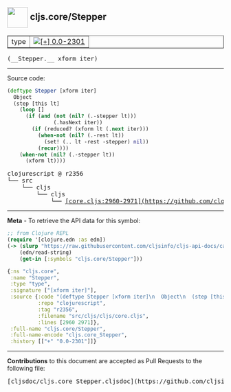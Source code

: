 ## <img width="48px" valign="middle" src="http://i.imgur.com/Hi20huC.png"> cljs.core/Stepper

 <table border="1">
<tr>

<td>type</td>
<td><a href="https://github.com/cljsinfo/cljs-api-docs/tree/0.0-2301"><img valign="middle" alt="[+] 0.0-2301" src="https://img.shields.io/badge/+-0.0--2301-lightgrey.svg"></a> </td>
</tr>
</table>

 <samp>
(__Stepper.__ xform iter)<br>
</samp>

---





Source code:

```clj
(deftype Stepper [xform iter]
  Object
  (step [this lt]
    (loop []
      (if (and (not (nil? (.-stepper lt)))
               (.hasNext iter))
        (if (reduced? (xform lt (.next iter)))
          (when-not (nil? (.-rest lt))
            (set! (.. lt -rest -stepper) nil))
          (recur))))
    (when-not (nil? (.-stepper lt))
      (xform lt))))
```

 <pre>
clojurescript @ r2356
└── src
    └── cljs
        └── cljs
            └── <ins>[core.cljs:2960-2971](https://github.com/clojure/clojurescript/blob/r2356/src/cljs/cljs/core.cljs#L2960-L2971)</ins>
</pre>


---

__Meta__ - To retrieve the API data for this symbol:

```clj
;; from Clojure REPL
(require '[clojure.edn :as edn])
(-> (slurp "https://raw.githubusercontent.com/cljsinfo/cljs-api-docs/catalog/cljs-api.edn")
    (edn/read-string)
    (get-in [:symbols "cljs.core/Stepper"]))
```

```clj
{:ns "cljs.core",
 :name "Stepper",
 :type "type",
 :signature ["[xform iter]"],
 :source {:code "(deftype Stepper [xform iter]\n  Object\n  (step [this lt]\n    (loop []\n      (if (and (not (nil? (.-stepper lt)))\n               (.hasNext iter))\n        (if (reduced? (xform lt (.next iter)))\n          (when-not (nil? (.-rest lt))\n            (set! (.. lt -rest -stepper) nil))\n          (recur))))\n    (when-not (nil? (.-stepper lt))\n      (xform lt))))",
          :repo "clojurescript",
          :tag "r2356",
          :filename "src/cljs/cljs/core.cljs",
          :lines [2960 2971]},
 :full-name "cljs.core/Stepper",
 :full-name-encode "cljs.core_Stepper",
 :history [["+" "0.0-2301"]]}

```

---

__Contributions__ to this document are accepted as Pull Requests to the following file:

 <pre>
[cljsdoc/cljs.core_Stepper.cljsdoc](https://github.com/cljsinfo/cljs-api-docs/blob/master/cljsdoc/cljs.core_Stepper.cljsdoc)
</pre>

